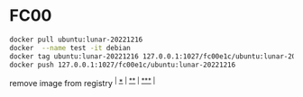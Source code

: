 # FC00
```sh
docker pull ubuntu:lunar-20221216
docker  --name test -it debian
docker tag ubuntu:lunar-20221216 127.0.0.1:1027/fc00e1c/ubuntu:lunar-20221216
docker push 127.0.0.1:1027/fc00e1c/ubuntu:lunar-20221216
```
remove image from registry <sup>| [*](https://github.com/distribution/distribution/issues/2719?ysclid=ldco3wf5zr47870285) | [**](https://github.com/distribution/distribution/issues/2959?ysclid=ldchfsx4s4926492554) | [***](https://gist.github.com/giansalex/5570002b6fb8d273d15bbc2ac4522aad) |</sup> 
<!-- : 
- Remove the spaces:
```yml
    environment:
      - REGISTRY_STORAGE_DELETE_ENABLED=true
```
Or better yet, use the dictionary notation:
```yml
    environment:
      REGISTRY_STORAGE_DELETE_ENABLED: true
```
- ```curl 127.0.0.1:1027/v2/_catalog```
- ```curl -v -H "Accept: application/vnd.docker.distribution.manifest.v2+json" -X GET 127.0.0.1:1027/v2/fc00/ubuntu/manifests/lunar-20221216```
- ```curl -v -H "Accept: application/vnd.docker.distribution.manifest.v2+json" -X DELETE 127.0.0.1:1027/v2/fc00/ubuntu/manifests/<DOCKER-CONTENT-DIGEST>```
- ```docker ps```
- ```docker exec -it <REGISTRY-CONTAINER-NAME> bin/registry garbage-collect /etc/docker/registry/config.yml --delete-untagged=true fc00/ubuntu```
- ```docker restart``` or ```docker service scale registry=0 & docker service scale registry=1```
--> 
